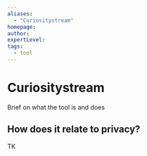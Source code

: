 ```yaml
---
aliases:
  - "Curiositystream"
homepage: 
author: 
expertLevel: 
tags:
  - tool
---
```

# Curiositystream

Brief on what the tool is and does 

## How does it relate to privacy?

TK 

